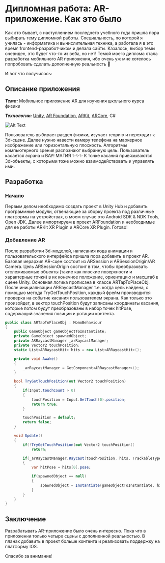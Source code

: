 # Дипломная работа: AR-приложение. Как это было
Как это бывает, с наступлением последнего учебного года пришла пора выбирать тему дипломной работы. Специальность, по которой я училась - информатика и вычислительная техника, а работала я в это время frontend-разработчиком и делала сайты. Казалось, выбор темы очевиден, это будет что-то из веба, но нет! Темой моего диплома стала разработка мобильного AR приложения, ибо очень уж мне хотелось попробовать сделать дополненную реальность 👻

И вот что получилось:


## Описание приложения
**_Тема:_** Мобильное приложение AR для изучения школьного курса физики

**_Технологии:_** [Unity](https://unity.com/ru), [AR Foundation](https://unity.com/ru/unity/features/arfoundation), [ARKit](https://developer.apple.com/documentation/arkit), [ARCore](https://developers.google.com/ar), C#

![Alt Text](20200623_110406_001.gif)

Пользователь выбирает раздел физики, изучает теорию и переходит к 3d-сцене. Далее нужно навести камеру телефона на маркерное изображение или горизонтальную плоскость. Алгоритмы компьютерного зрения распознают выбранную цель. Пользователь касается экрана и ВАУ! МАГИЯ ✨✨✨ К точке касания привязываются 3d-объекты, с которыми тоже можно взаимодействовать и управлять ими.

## Разработка

### Начало

Первым делом необходимо создать проект в Unity Hub и добавить программные модули, отвечающие за сборку проекта под различные платформы на устройствах, в моем случае это Android SDK & NDK Tools, Open JDK. Далее импортируем в проект ARFoundation и необходимые для ее работы ARKit XR Plugin и ARCore XR Plugin. Готово!

### Добавление AR

После разработки 3d-моделей, написания кода анимации и пользовательского интерфейса пришла пора добавить в проект AR.
Базовая иерархия AR-сцен состоит из ARSession и ARSessionOrigin/AR Camera. Цель ARSessionOrigin состоит в том, чтобы преобразовать отслеживаемые объекты (такие как плоские поверхности и характерные точки) в их конечное положение, ориентацию и масштаб в сцене Unity. Основная логика прописана в классе ARTapToPlaceObj. После инициализации ARRaycastManager т.е. когда цель найдена, с помощью метода TryGetTouchPosition, каждый фрейм производится проверка на событие касания пользователем экрана. Как только это произойдет, в вектор touchPosition будут записаны координаты касания, которые потом будут преобразованы в набор точек hitPose, содержащий значения позиции и ротации контента.

```c#
public class ARTapToPlaceObj : MonoBehaviour
{
    public GameObject gameObjectToInstantiate;
    private GameObject spawnedObject;
    private ARRaycastManager _arRaycastManager;
    private Vector2 touchPosition;
    static List<ARRaycastHit> hits = new List<ARRaycastHit>();

    private void Awake()
    {
        _arRaycastManager = GetComponent<ARRaycastManager>();
    }

    bool TryGetTouchPosition(out Vector2 touchPosition)
    {
        if(Input.touchCount > 0)
        {
            touchPosition = Input.GetTouch(0).position;
            return true;
        }

        touchPosition = default;
        return false;
    }

    void Update()
    {
        if(!TryGetTouchPosition(out Vector2 touchPosition))
            return;

        if(_arRaycastManager.Raycast(touchPosition, hits, TrackableType.PlaneWithinPolygon))
        {
            var hitPose = hits[0].pose;

            if(spawnedObject == null)
            {
                spawnedObject = Instantiate(gameObjectToInstantiate, hitPose.position, hitPose.rotation);
            }
        }
    }
}

```
## Заключение

Разрабатывать AR-приложение было очень интересно. Пока что в приложении только четыре сцены с дополненной реальностью. В планах добавить в проект больше контента и реализовать поддержку на платформу IOS.

Спасибо за внимание!

